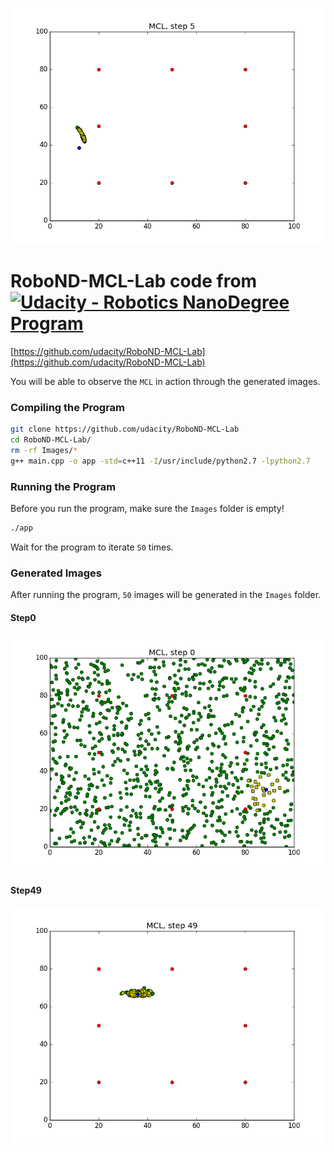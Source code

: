 ![](./media/step0-49.gif)

# RoboND-MCL-Lab code from  [![Udacity - Robotics NanoDegree Program](https://s3-us-west-1.amazonaws.com/udacity-robotics/Extra+Images/RoboND_flag.png)](https://www.udacity.com/robotics)
[https://github.com/udacity/RoboND-MCL-Lab](https://github.com/udacity/RoboND-MCL-Lab)

You will be able to observe the `MCL` in action through the generated images. 

### Compiling the Program
```sh
git clone https://github.com/udacity/RoboND-MCL-Lab
cd RoboND-MCL-Lab/
rm -rf Images/*
g++ main.cpp -o app -std=c++11 -I/usr/include/python2.7 -lpython2.7
```

### Running the Program
Before you run the program, make sure the `Images` folder is empty!
```sh
./app
```
Wait for the program to iterate `50` times.

### Generated Images
After running the program, `50` images will be generated in the `Images` folder.
#### Step0
![alt text](Images/Step0.png)
#### Step49
![alt text](Images/Step49.png)

